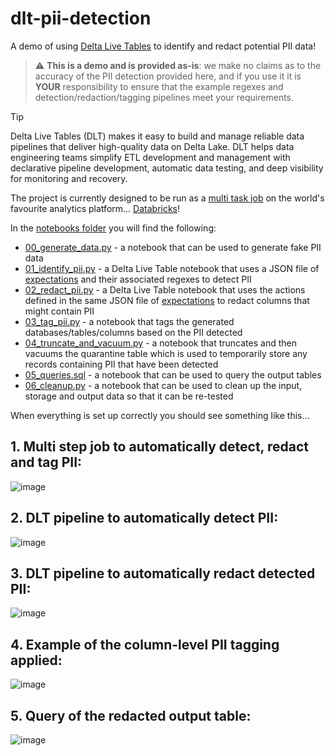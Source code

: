 # dlt-pii-detection
A demo of using [Delta Live Tables](https://databricks.com/discover/pages/getting-started-with-delta-live-tables) to identify and redact potential PII data!

> :warning: **This is a demo and is provided as-is**: we make no claims as to the accuracy of the PII detection provided here, and if you use it it is **YOUR** responsibility to ensure that the example regexes and detection/redaction/tagging pipelines meet your requirements.

> [!TIP]
> Delta Live Tables (DLT) makes it easy to build and manage reliable data pipelines that deliver high-quality data on Delta Lake. DLT helps data engineering teams  simplify ETL development and management with declarative pipeline development, automatic data testing, and deep visibility for monitoring and recovery.

The project is currently designed to be run as a [multi task job](https://docs.databricks.com/data-engineering/jobs/jobs-quickstart.html) on the world's favourite analytics platform... [Databricks](https://databricks.com/)!

In the [notebooks folder](notebooks/) you will find the following:

* [00_generate_data.py](notebooks/00_generate_data.py) - a notebook that can be used to generate fake PII data
* [01_identify_pii.py](notebooks/01_identify_pii.py) - a Delta Live Table notebook that uses a JSON file of [expectations](expectations/pii_detection.json) and their associated regexes to detect PII
* [02_redact_pii.py](notebooks/02_redact_pii.py) - a Delta Live Table notebook that uses the actions defined in the same JSON file of [expectations](expectations/pii_detection.json) to redact columns that might contain PII
* [03_tag_pii.py](notebooks/03_tag_pii.py) - a notebook that tags the generated databases/tables/columns based on the PII detected
* [04_truncate_and_vacuum.py](notebooks/04_truncate_and_vacuum.py) - a notebook that truncates and then vacuums the quarantine table which is used to temporarily store any records containing PII that have been detected
* [05_queries.sql](notebooks/05_queries.sql) - a notebook that can be used to query the output tables
* [06_cleanup.py](notebooks/06_cleanup.py) - a notebook that can be used to clean up the input, storage and output data so that it can be re-tested

When everything is set up correctly you should see something like this...

## 1. Multi step job to automatically detect, redact and tag PII:

![image](https://user-images.githubusercontent.com/43955924/150202317-ad89c6aa-4bf8-432c-9fb1-0ca4cac0a157.png)

## 2. DLT pipeline to automatically detect PII:

![image](https://user-images.githubusercontent.com/43955924/150202534-486b3fec-2b2a-41cd-8ebf-a43b3d15df0d.png)

## 3. DLT pipeline to automatically redact detected PII:

![image](https://user-images.githubusercontent.com/43955924/150203781-1ce29e4c-d6ba-4a64-bb53-11cd80f1a834.png)

## 4. Example of the column-level PII tagging applied:

![image](https://user-images.githubusercontent.com/43955924/150203258-7e2677f7-afd3-4a29-be7d-35f29df6f9f6.png)

## 5. Query of the redacted output table:

![image](https://user-images.githubusercontent.com/43955924/150202607-2b4155df-cf17-49cf-9fa0-7a818c86e6a4.png)

